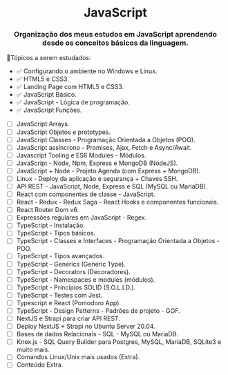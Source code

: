 <div align="center">

# JavaScript

### Organização dos meus estudos em JavaScript aprendendo desde os conceitos básicos da linguagem.
</div>

📌Tópicos a serem estudados:

- ✅ Configurando o ambiente no Windows e Linux.
- ✅ HTML5 e CSS3.
- ✅ Landing Page com HTML5 e CSS3.
- ✅ JavaScript Básico.
- ✅ JavaScript - Lógica de programação.
- ✅ JavaScript Funções.
- [ ] JavaScript Arrays.
- [ ] JavaScript Objetos e prototypes.
- [ ] JavaScript Classes - Programação Orientada a Objetos (POO).
- [ ] JavaScript assíncrono - Promises, Ajax, Fetch e Async/Await.
- [ ] Javascript Tooling e ES6 Modules - Módulos.
- [ ] JavaScript - Node, Npm, Express e MongoDB (NodeJS).
- [ ] JavaScript + Node - Projeto Agenda (com Express + MongoDB).
- [ ] Linux - Deploy da aplicação e segurança + Chaves SSH.
- [ ] API REST - JavaScript, Node, Express e SQL (MySQL ou MariaDB).
- [ ] React com componentes de classe - JavaScript.
- [ ] React - Redux - Redux Saga - React Hooks e componentes funcionais.
- [ ] React Router Dom v6.
- [ ] Expressões regulares em JavaScript - Regex.
- [ ] TypeScript - Instalação.
- [ ] TypeScript - Tipos básicos.
- [ ] TypeScript - Classes e Interfaces - Programação Orientada a Objetos - POO.
- [ ] TypeScript - Tipos avançados.
- [ ] TypeScript - Generics (Generic Type).
- [ ] TypeScript - Decorators (Decoradores).
- [ ] TypeScript - Namespaces e modules (módulos).
- [ ] TypeScript - Princípios SOLID (S.O.L.I.D.).
- [ ] TypeScript - Testes com Jest.
- [ ] Typescript e React (Pomodoro App).
- [ ] TypeScript - Design Patterns - Padrões de projeto - GOF.
- [ ] NextJS e Strapi para criar API REST.
- [ ] Deploy NextJS + Strapi no Ubuntu Server 20.04.
- [ ] Bases de dados Relacionais - SQL - MySQL ou MariaDB.
- [ ] Knex.js - SQL Query Builder para Postgres, MySQL, MariaDB, SQLite3 e muito mais.
- [ ] Comandos Linux/Unix mais usados (Extra).
- [ ] Conteúdo Extra.